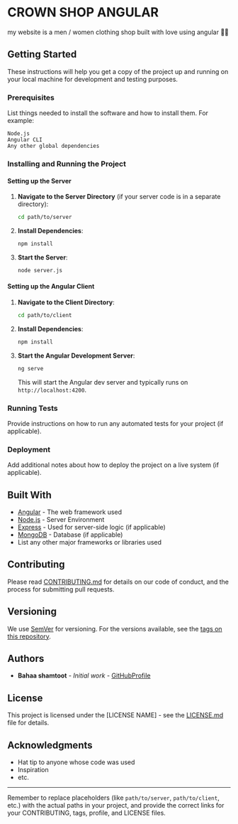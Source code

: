# CROWN SHOP ANGULAR

my website is a men / women clothing shop built with love using angular 🩷🩷

## Getting Started

These instructions will help you get a copy of the project up and running on your local machine for development and testing purposes.

### Prerequisites

List things needed to install the software and how to install them. For example:

```
Node.js
Angular CLI
Any other global dependencies
```

### Installing and Running the Project

#### Setting up the Server

1. **Navigate to the Server Directory** (if your server code is in a separate directory):

   ```bash
   cd path/to/server
   ```

2. **Install Dependencies**:

   ```bash
   npm install
   ```

3. **Start the Server**:
   ```bash
   node server.js
   ```

#### Setting up the Angular Client

1. **Navigate to the Client Directory**:

   ```bash
   cd path/to/client
   ```

2. **Install Dependencies**:

   ```bash
   npm install
   ```

3. **Start the Angular Development Server**:
   ```bash
   ng serve
   ```
   This will start the Angular dev server and typically runs on `http://localhost:4200`.

### Running Tests

Provide instructions on how to run any automated tests for your project (if applicable).

### Deployment

Add additional notes about how to deploy the project on a live system (if applicable).

## Built With

- [Angular](https://angular.io/) - The web framework used
- [Node.js](https://nodejs.org/) - Server Environment
- [Express](https://expressjs.com/) - Used for server-side logic (if applicable)
- [MongoDB](https://www.mongodb.com/) - Database (if applicable)
- List any other major frameworks or libraries used

## Contributing

Please read [CONTRIBUTING.md](link-to-contributing.md) for details on our code of conduct, and the process for submitting pull requests.

## Versioning

We use [SemVer](http://semver.org/) for versioning. For the versions available, see the [tags on this repository](link-to-tags).

## Authors

- **Bahaa shamtoot** - _Initial work_ - [GitHubProfile](https://github.com/bahaahani/)

## License

This project is licensed under the [LICENSE NAME] - see the [LICENSE.md](link-to-license) file for details.

## Acknowledgments

- Hat tip to anyone whose code was used
- Inspiration
- etc.

---

Remember to replace placeholders (like `path/to/server`, `path/to/client`, etc.) with the actual paths in your project, and provide the correct links for your CONTRIBUTING, tags, profile, and LICENSE files.
